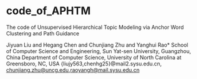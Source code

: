 # code_of_APHTM
The code of Unsupervised Hierarchical Topic Modeling via Anchor Word Clustering and Path Guidance

Jiyuan Liu and Hegang Chen and Chunjiang Zhu and Yanghui Rao*
School of Computer Science and Engineering, Sun Yat-sen University, Guangzhou, China
Department of Computer Science, University of North Carolina at Greensboro, NC, USA
{liujy563,chenhg25}@mail2.sysu.edu.cn, chunjiang.zhu@uncg.edu,raoyangh@mail.sysu.edu.cn
